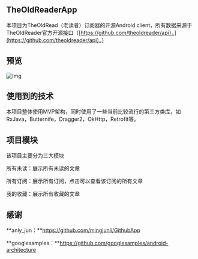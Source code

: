 ## TheOldReaderApp

本项目为TheOldRead（老读者）订阅器的开源Android client，所有数据来源于TheOldReader官方开源接口（[https://github.com/theoldreader/api）。](https://github.com/theoldreader/api）。)

## 预览



![img](image/preview.gif)



## 使用到的技术

本项目整体使用MVP架构，同时使用了一些当前比较流行的第三方类库，如RxJava，Butternife，Dragger2，OkHttp，Retrofit等。



## 项目模块

该项目主要分为三大模块

所有未读：展示所有未读的文章

所有订阅：展示所有订阅，点击可以查看该订阅的所有文章

我的收藏：展示所有收藏的文章



## 感谢

**anly_jun：**https://github.com/mingjunli/GithubApp

**googlesamples：**https://github.com/googlesamples/android-architecture





